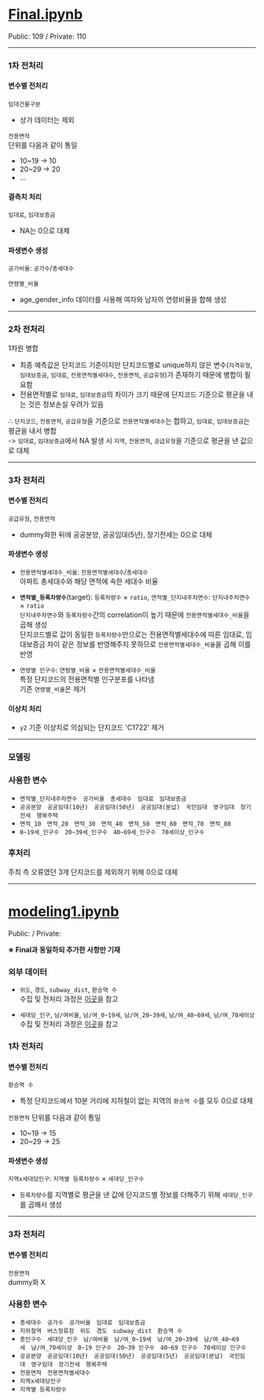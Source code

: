# [Final.ipynb](https://github.com/rbill109/Dacon_2021_Nextlevel/blob/master/source_code/Final.ipynb)
Public:  109 / Private: 110<br>

---

### 1차 전처리
#### 변수별 전처리
`임대건물구분` <br>
- 상가 데이터는 제외

`전용면적` <br>
단위를 다음과 같이 통일
- 10~19 -> 10
- 20~29 -> 20
- ...

#### 결측치 처리
`임대료`, `임대보증금` <br>
- NA는 0으로 대체

#### 파생변수 생성
`공가비율`: `공가수`/`총세대수` <br>

`연령별_비율` <br>
- age_gender_info 데이터를 사용해 여자와 남자의 연령비율을 합해 생성

---

### 2차 전처리
1차원 병합
- 최종 예측값은 단지코드 기준이지만 단지코드별로 unique하지 않은 변수(`자격유형`, `임대보증금`, `임대료`, `전용면적별세대수`, `전용면적`, `공급유형`)가 존재하기 때문에 병합이 필요함 
- 전용면적별로 `임대료`, `임대보증금`의 차이가 크기 때문에 단지코드 기준으로 평균을 내는 것은 정보손실 우려가 있음

∴ `단지코드`, `전용면적`, `공급유형`을 기준으로 `전용면적별세대수`는 합하고, `임대료`, `임대보증금`는 평균을 내서 병합 
<br>
-> `임대료`, `임대보증금`에서 NA 발생 시 `지역`, `전용면적`, `공급유형`을 기준으로 평균을 낸 값으로 대체

--- 

### 3차 전처리
#### 변수별 전처리
`공급유형`, `전용면적` <br>
- dummy화한 뒤에 공공분양, 공공임대(5년), 장기전세는 0으로 대체


#### 파생변수 생성
- `전용면적별세대수_비율`: `전용면적별세대수`/`총세대수` <br>
아파트 총세대수와 해당 면적에 속한 세대수 비율

- **`면적별_등록차량수`**(target): `등록차량수` × `ratio`, 
`면적별_단지내주차면수`: `단지내주차면수` × `ratio` <br>
`단지내주차면수`와 `등록차량수`간의 correlation이 높기 때문에 `전용면적별세대수_비율`을 곱해 생성 <br>
단지코드별로 값이 동일한 `등록차량수`만으로는 전용면적별세대수에 따른 임대료, 임대보증금 차이 같은 정보를 반영해주지 못하므로 `전용면적별세대수_비율`을 곱해 이를 반영

- `연령별 인구수`: `연령별_비율` × `전용면적별세대수_비율` <br>
특정 단지코드의 전용면적별 인구분포를 나타냄 <br>
기존 `연령별_비율`은 제거

#### 이상치 처리
- `y2` 기준 이상치로 의심되는 단지코드 'C1722' 제거

---

### 모델링


### 사용한 변수
- `면적별_단지내주차면수`&nbsp;&nbsp;&nbsp;`공가비율`&nbsp;&nbsp;&nbsp;`총세대수`&nbsp;&nbsp;&nbsp;`임대료`&nbsp;&nbsp;&nbsp;`임대보증금`&nbsp;&nbsp;&nbsp;
- `공공분양`&nbsp;&nbsp;&nbsp;`공공임대(10년)`&nbsp;&nbsp;&nbsp;`공공임대(50년)`&nbsp;&nbsp;&nbsp;`공공임대(분납)`&nbsp;&nbsp;&nbsp;`국민임대`&nbsp;&nbsp;&nbsp;`영구임대`&nbsp;&nbsp;&nbsp;`장기전세`&nbsp;&nbsp;&nbsp;`행복주택`&nbsp;&nbsp;&nbsp;
- `면적_10`&nbsp;&nbsp;&nbsp;`면적_20`&nbsp;&nbsp;&nbsp;`면적_30`&nbsp;&nbsp;&nbsp;`면적_40`&nbsp;&nbsp;&nbsp;`면적_50`&nbsp;&nbsp;&nbsp;`면적_60`&nbsp;&nbsp;&nbsp;`면적_70`&nbsp;&nbsp;&nbsp;`면적_80`&nbsp;&nbsp;&nbsp;
- `0~19세_인구수`&nbsp;&nbsp;&nbsp;`20~39세_인구수`&nbsp;&nbsp;&nbsp;`40~69세_인구수`&nbsp;&nbsp;&nbsp;`70세이상_인구수`

### 후처리
주최 측 오류였던 3개 단지코드를 제외하기 위해 0으로 대체

---

# [modeling1.ipynb](https://github.com/rbill109/Dacon_2021_Nextlevel/blob/master/source_code/backup/Modeling/modeling1.ipynb)
Public: / Private: <br>

**※ Final과 동일하되 추가한 사항만 기재**
### 외부 데이터
- `위도`, `경도`, `subway_dist`, `환승역 수` <br>
수집 및 전처리 과정은 [이곳](https://github.com/rbill109/Dacon_2021_Nextlevel/tree/master/source_code/ProcessedData/External3)을 참고

- `세대당_인구`, `남/여비율`, `남/여_0~19세`, `남/여_20~39세`, `남/여_40~69세`, `남/여_70세이상` <br>
수집 및 전처리 과정은 [이곳](https://github.com/rbill109/Dacon_2021_Nextlevel/tree/master/source_code/ProcessedData/External2)을 참고

### 1차 전처리
#### 변수별 전처리
`환승역 수` <br>
- 특정 단지코드에서 10분 거리에 지하철이 없는 지역의 `환승역 수`를 모두 0으로 대체

`전용면적` 단위를 다음과 같이 통일
- 10~19 -> 15
- 20~29 -> 25

#### 파생변수 생성
`지역x세대당인구`: `지역별 등록차량수` × `세대당_인구수` <br>
- `등록차량수`를 지역별로 평균을 낸 값에 단지코드별 정보를 더해주기 위해 `세대당_인구`를 곱해서 생성

---

### 3차 전처리
#### 변수별 전처리
 `전용면적` <br>
dummy화 X

### 사용한 변수
- `총세대수`&nbsp;&nbsp;&nbsp;`공가수`&nbsp;&nbsp;&nbsp;`공가비율`&nbsp;&nbsp;&nbsp;`임대료`&nbsp;&nbsp;&nbsp;`임대보증금`
- `지하철역`&nbsp;&nbsp;&nbsp;`버스정류장`&nbsp;&nbsp;&nbsp;`위도`&nbsp;&nbsp;&nbsp;`경도`&nbsp;&nbsp;&nbsp;`subway_dist`&nbsp;&nbsp;&nbsp;`환승역 수`&nbsp;&nbsp;&nbsp;
- `총인구수`&nbsp;&nbsp;&nbsp;`세대당_인구`&nbsp;&nbsp;&nbsp;`남/여비율`&nbsp;&nbsp;&nbsp;`남/여_0~19세`&nbsp;&nbsp;&nbsp;`남/여_20~39세`&nbsp;&nbsp;&nbsp;`남/여_40~69세`&nbsp;&nbsp;&nbsp;`남/여_70세이상`&nbsp;&nbsp;&nbsp;`0~19 인구수`&nbsp;&nbsp;&nbsp;`20~39 인구수`&nbsp;&nbsp;&nbsp;`40~69 인구수`&nbsp;&nbsp;&nbsp;`70세이상 인구수`&nbsp;&nbsp;&nbsp;
- `공공분양`&nbsp;&nbsp;&nbsp;`공공임대(10년)`&nbsp;&nbsp;&nbsp;`공공임대(50년)`&nbsp;&nbsp;&nbsp;`공공임대(5년)`&nbsp;&nbsp;&nbsp;`공공임대(분납)`&nbsp;&nbsp;&nbsp;`국민임대`&nbsp;&nbsp;&nbsp;`영구임대`&nbsp;&nbsp;&nbsp;`장기전세`&nbsp;&nbsp;&nbsp;`행복주택`&nbsp;&nbsp;&nbsp;
- `전용면적`&nbsp;&nbsp;&nbsp;`전용면적별세대수`&nbsp;&nbsp;&nbsp;
- `지역x세대당인구`&nbsp;&nbsp;&nbsp;
- `지역별 등록차량수`&nbsp;&nbsp;&nbsp;




